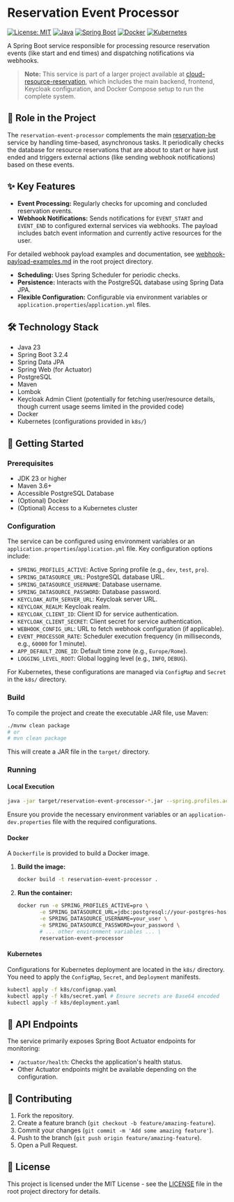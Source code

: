 # Reservation Event Processor

[![License: MIT](https://img.shields.io/badge/License-MIT-yellow.svg)](https://opensource.org/licenses/MIT)
[![Java](https://img.shields.io/badge/Java-23-orange.svg)](https://www.oracle.com/java/)
[![Spring Boot](https://img.shields.io/badge/Spring%20Boot-3.2.4-brightgreen.svg)](https://spring.io/projects/spring-boot)
[![Docker](https://img.shields.io/badge/Docker-Ready-blue.svg)](https://www.docker.com/)
[![Kubernetes](https://img.shields.io/badge/Kubernetes-Ready-blue.svg?logo=kubernetes)](https://kubernetes.io/)

A Spring Boot service responsible for processing resource reservation events (like start and end times) and dispatching notifications via webhooks.

> **Note:** This service is part of a larger project available at [cloud-resource-reservation](https://github.com/giovannimirarchi420/cloud-resource-reservation), which includes the main backend, frontend, Keycloak configuration, and Docker Compose setup to run the complete system.

## 🎯 Role in the Project

The `reservation-event-processor` complements the main [reservation-be](https://github.com/giovannimirarchi420/cloud-resource-reservation/tree/main/reservation-be) service by handling time-based, asynchronous tasks. It periodically checks the database for resource reservations that are about to start or have just ended and triggers external actions (like sending webhook notifications) based on these events.

## ✨ Key Features

*   **Event Processing:** Regularly checks for upcoming and concluded reservation events.
*   **Webhook Notifications:** Sends notifications for `EVENT_START` and `EVENT_END` to configured external services via webhooks. The payload includes batch event information and currently active resources for the user.

For detailed webhook payload examples and documentation, see [webhook-payload-examples.md](../webhook-payload-examples.md) in the root project directory.
*   **Scheduling:** Uses Spring Scheduler for periodic checks.
*   **Persistence:** Interacts with the PostgreSQL database using Spring Data JPA.
*   **Flexible Configuration:** Configurable via environment variables or `application.properties`/`application.yml` files.

## 🛠️ Technology Stack

*   Java 23
*   Spring Boot 3.2.4
*   Spring Data JPA
*   Spring Web (for Actuator)
*   PostgreSQL
*   Maven
*   Lombok
*   Keycloak Admin Client (potentially for fetching user/resource details, though current usage seems limited in the provided code)
*   Docker
*   Kubernetes (configurations provided in `k8s/`)

## 🚀 Getting Started

### Prerequisites

*   JDK 23 or higher
*   Maven 3.6+
*   Accessible PostgreSQL Database
*   (Optional) Docker
*   (Optional) Access to a Kubernetes cluster

### Configuration

The service can be configured using environment variables or an `application.properties`/`application.yml` file. Key configuration options include:

*   `SPRING_PROFILES_ACTIVE`: Active Spring profile (e.g., `dev`, `test`, `pro`).
*   `SPRING_DATASOURCE_URL`: PostgreSQL database URL.
*   `SPRING_DATASOURCE_USERNAME`: Database username.
*   `SPRING_DATASOURCE_PASSWORD`: Database password.
*   `KEYCLOAK_AUTH_SERVER_URL`: Keycloak server URL.
*   `KEYCLOAK_REALM`: Keycloak realm.
*   `KEYCLOAK_CLIENT_ID`: Client ID for service authentication.
*   `KEYCLOAK_CLIENT_SECRET`: Client secret for service authentication.
*   `WEBHOOK_CONFIG_URL`: URL to fetch webhook configuration (if applicable).
*   `EVENT_PROCESSOR_RATE`: Scheduler execution frequency (in milliseconds, e.g., `60000` for 1 minute).
*   `APP_DEFAULT_ZONE_ID`: Default time zone (e.g., `Europe/Rome`).
*   `LOGGING_LEVEL_ROOT`: Global logging level (e.g., `INFO`, `DEBUG`).

For Kubernetes, these configurations are managed via `ConfigMap` and `Secret` in the `k8s/` directory.

### Build

To compile the project and create the executable JAR file, use Maven:

```bash
./mvnw clean package
# or
# mvn clean package
```

This will create a JAR file in the `target/` directory.

### Running

#### Local Execution

```bash
java -jar target/reservation-event-processor-*.jar --spring.profiles.active=dev # or other profiles
```

Ensure you provide the necessary environment variables or an `application-dev.properties` file with the required configurations.

#### Docker

A `Dockerfile` is provided to build a Docker image.

1.  **Build the image:**
    ```bash
    docker build -t reservation-event-processor .
    ```

2.  **Run the container:**
    ```bash
    docker run -e SPRING_PROFILES_ACTIVE=pro \
           -e SPRING_DATASOURCE_URL=jdbc:postgresql://your-postgres-host:5432/resourcemgmt \
           -e SPRING_DATASOURCE_USERNAME=your_user \
           -e SPRING_DATASOURCE_PASSWORD=your_password \
           # ... other environment variables ... \
           reservation-event-processor
    ```

#### Kubernetes

Configurations for Kubernetes deployment are located in the `k8s/` directory. You need to apply the `ConfigMap`, `Secret`, and `Deployment` manifests.

```bash
kubectl apply -f k8s/configmap.yaml
kubectl apply -f k8s/secret.yaml # Ensure secrets are Base64 encoded
kubectl apply -f k8s/deployment.yaml
```

## 🔌 API Endpoints

The service primarily exposes Spring Boot Actuator endpoints for monitoring:

*   `/actuator/health`: Checks the application's health status.
*   Other Actuator endpoints might be available depending on the configuration.

## 🤝 Contributing

1.  Fork the repository.
2.  Create a feature branch (`git checkout -b feature/amazing-feature`).
3.  Commit your changes (`git commit -m 'Add some amazing feature'`).
4.  Push to the branch (`git push origin feature/amazing-feature`).
5.  Open a Pull Request.

## 📄 License

This project is licensed under the MIT License - see the [LICENSE](../../LICENSE) file in the root project directory for details.
